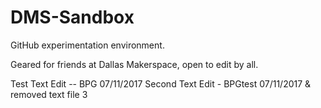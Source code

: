 # DMS-Sandbox

GitHub experimentation environment.

Geared for friends at Dallas Makerspace, open to edit by all.

Test Text Edit -- BPG 07/11/2017
Second Text Edit - BPGtest 07/11/2017 & removed text file 3
